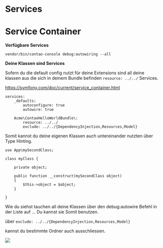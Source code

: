 # Services



# Service Container

**Verfügbare Services**

    vendor/bin/contao-console debug:autowiring --all



**Deine Klassen sind Services**

Sofern du die default config nutzt für deine Extensions
sind all deine klassen aus die sich in deinem Bundle befinden `resource: ../../`
Services.

https://symfony.com/doc/current/service_container.html

    services:
        _defaults:
            autoconfigure: true
            autowire: true
    
        Acme\ContaoHelloWorldBundle\:
            resource: ../../
            exclude: ../../{DependencyInjection,Resources,Model}


Somit kannst du deine eigenen Klassen auch untereinander nutzten
über Type Hinting.

    use App\mySecondClass;

    class myClass {
    
        private object;
    
        public function __construct(mySecondClass object)
        {
            $this->object = $object;
        }
    
    }

Wie du siehst tauchen all deine Klassen über den
debug:autowire Befehl in der Liste auf ...
Du kannst sie Somit benutzen.

über ``exclude: ../../{DependencyInjection,Resources,Model}``

kannst du bestimmte Ordner auch ausschliessen.

![](https://i.imgur.com/whH2RGm.png)



